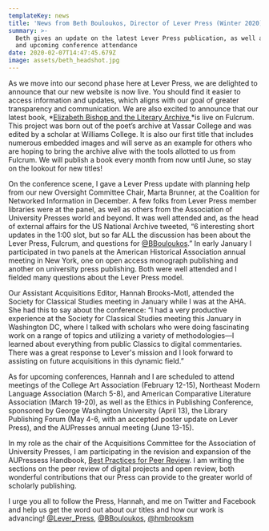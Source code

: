 ```yaml
---
templateKey: news
title: 'News from Beth Bouloukos, Director of Lever Press (Winter 2020)'
summary: >-
  Beth gives an update on the latest Lever Press publication, as well as past
  and upcoming conference attendance
date: 2020-02-07T14:47:45.679Z
image: assets/beth_headshot.jpg
---
```

As we move into our second phase here at Lever Press, we are delighted to announce that our new website is now live. You should find it easier to access information and updates, which aligns with our goal of greater transparency and communication. We are also excited to announce that our latest book, *[Elizabeth Bishop and the Literary Archive ](https://www.fulcrum.org/concern/monographs/2b88qd97w)*is live on Fulcrum. This project was born out of the poet’s archive at Vassar College and was edited by a scholar at Williams College. It is also our first title that includes numerous embedded images and will serve as an example for others who are hoping to bring the archive alive with the tools allotted to us from Fulcrum. We will publish a book every month from now until June, so stay on the lookout for new titles!

On the conference scene, I gave a Lever Press update with planning help from our new Oversight Committee Chair, Marta Brunner, at the Coalition for Networked Information in December. A few folks from Lever Press member libraries were at the panel, as well as others from the Association of University Presses world and beyond. It was well attended and, as the head of external affairs for the US National Archive tweeted, “6 interesting short updates in the 1:00 slot, but so far ALL the discussion has been about the Lever Press, Fulcrum, and questions for [@BBouloukos](https://nam02.safelinks.protection.outlook.com/?url=https%3A%2F%2Ftwitter.com%2FBBouloukos&data=02%7C01%7Cmhassen%40bowdoin.edu%7C461576c81aef484cb12408d7a6714357%7C984e32e5f98a4600aa3227c3f948abe3%7C1%7C0%7C637160877710536353&sdata=mAMS8hAMN4q6b4fxNVVYHLanzatr4rBPjHkPvmCPVA0%3D&reserved=0).” In early January I participated in two panels at the American Historical Association annual meeting in New York, one on open access monograph publishing and another on university press publishing. Both were well attended and I fielded many questions about the Lever Press model.

Our Assistant Acquisitions Editor, Hannah Brooks-Motl, attended the Society for Classical Studies meeting in January while I was at the AHA. She had this to say about the conference: “I had a very productive experience at the Society for Classical Studies meeting this January in Washington DC, where I talked with scholars who were doing fascinating work on a range of topics and utilizing a variety of methodologies—I learned about everything from public Classics to digital commentaries. There was a great response to Lever's mission and I look forward to assisting on future acquisitions in this dynamic field.”

As for upcoming conferences, Hannah and I are scheduled to attend meetings of the College Art Association (February 12-15), Northeast Modern Language Association (March 5-8), and American Comparative Literature Association (March 19-20), as well as the Ethics in Publishing Conference, sponsored by George Washington University (April 13), the Library Publishing Forum (May 4-6, with an accepted poster update on Lever Press), and the AUPresses annual meeting (June 13-15).

In my role as the chair of the Acquisitions Committee for the Association of University Presses, I am participating in the revision and expansion of the AUPressess Handbook, [Best Practices for Peer Review](http://www.aupresses.org/resources/for-members/handbooks-and-toolkits/peer-review-best-practices). I am writing the sections on the peer review of digital projects and open review, both wonderful contributions that our Press can provide to the greater world of scholarly publishing.

I urge you all to follow the Press, Hannah, and me on Twitter and Facebook and help us get the word out about our titles and how our work is advancing! [@Lever_Press](https://twitter.com/lever_press), [@BBouloukos](https://nam02.safelinks.protection.outlook.com/?url=https%3A%2F%2Ftwitter.com%2FBBouloukos&data=02%7C01%7Cmhassen%40bowdoin.edu%7C461576c81aef484cb12408d7a6714357%7C984e32e5f98a4600aa3227c3f948abe3%7C1%7C0%7C637160877710546310&sdata=DzksHnzMnK0eX9F%2FXrsIwxlQpm9Gh6cpcneVbqQWDDQ%3D&reserved=0), [@hmbrooksm](https://twitter.com/hmbrooksm)
